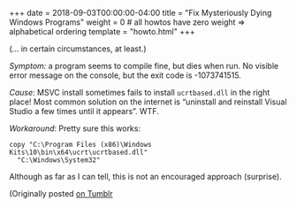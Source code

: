 +++
date = 2018-09-03T00:00:00-04:00
title = "Fix Mysteriously Dying Windows Programs"
weight = 0 # all howtos have zero weight => alphabetical ordering
template = "howto.html"
+++

(… in certain circumstances, at least.)

*Symptom:* a program seems to compile fine, but dies when run. No visible
 error message on the console, but the exit code is -1073741515.

*Cause*: MSVC install sometimes fails to install `ucrtbased.dll` in the right
place! Most common solution on the internet is “uninstall and reinstall Visual
Studio a few times until it appears”. WTF.

*Workaround*: Pretty sure this works:

```
copy "C:\Program Files (x86)\Windows Kits\10\bin\x64\ucrt\ucrtbased.dll"
  "C:\Windows\System32"
```

Although as far as I can tell, this is not an encouraged approach (surprise).

(Originally posted
[on Tumblr](http://pkgw.tumblr.com/post/177716510051/absolutely-bananas-msvc-problem.)
